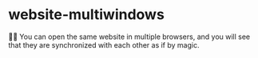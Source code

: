 # website-multiwindows
🧚‍♀️ You can open the same website in multiple browsers, and you will see that they are synchronized with each other as if by magic.
